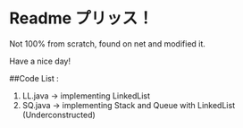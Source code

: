 # Readme プリッス！
Not 100% from scratch, found on net and modified it.

Have a nice day!

##Code List :
1. LL.java -> implementing LinkedList
2. SQ.java -> implementing Stack and Queue with LinkedList (Underconstructed)